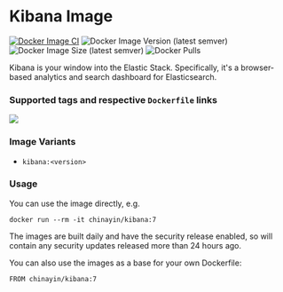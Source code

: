 # Kibana Image

[![Docker Image CI](https://github.com/chinayin-docker/kibana/actions/workflows/ci.yml/badge.svg?event=schedule)](https://github.com/chinayin-docker/kibana/actions/workflows/ci.yml)
![Docker Image Version (latest semver)](https://img.shields.io/docker/v/chinayin/kibana?sort=semver)
![Docker Image Size (latest semver)](https://img.shields.io/docker/image-size/chinayin/kibana?sort=semver)
![Docker Pulls](https://img.shields.io/docker/pulls/chinayin/kibana)

Kibana is your window into the Elastic Stack. Specifically, it's a browser-based analytics and search dashboard for Elasticsearch.

### Supported tags and respective `Dockerfile` links

![](https://img.shields.io/docker/v/chinayin/kibana/7)

### Image Variants

- `kibana:<version>`

### Usage

You can use the image directly, e.g.

```
docker run --rm -it chinayin/kibana:7
```

The images are built daily and have the security release enabled, so will contain any security updates released more
than 24 hours ago.

You can also use the images as a base for your own Dockerfile:

```
FROM chinayin/kibana:7
```
